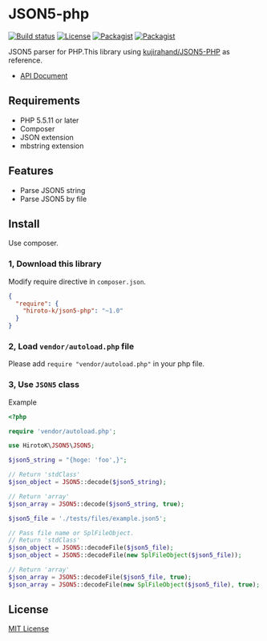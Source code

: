 # JSON5-php

[![Build status](https://img.shields.io/travis/Hiroto-K/JSON5-php/master.svg?style=flat-square)](https://travis-ci.org/Hiroto-K/JSON5-php)
[![License](https://img.shields.io/github/license/Hiroto-K/JSON5-php.svg?style=flat-square)](https://github.com/Hiroto-K/JSON5-php/blob/master/LICENSE)
[![Packagist](https://img.shields.io/packagist/v/Hiroto-K/JSON5-php.svg?maxAge=2592000&style=flat-square)]()
[![Packagist](https://img.shields.io/packagist/dt/Hiroto-K/JSON5-php.svg?maxAge=2592000&style=flat-square)]()

JSON5 parser for PHP.This library using [kujirahand/JSON5-PHP](https://github.com/kujirahand/JSON5-PHP) as reference.

- [API Document](https://hiroto-k.github.io/JSON5-php/)

## Requirements
- PHP 5.5.11 or later
- Composer
- JSON extension
- mbstring extension

## Features
- Parse JSON5 string
- Parse JSON5 by file

## Install
Use composer.

### 1, Download this library
Modify require directive in ``composer.json``.

```json
{
  "require": {
    "hiroto-k/json5-php": "~1.0"
  }
}
```

### 2, Load ``vendor/autoload.php`` file
Please add ``require "vendor/autoload.php"`` in your php file.

### 3, Use ``JSON5`` class
Example
```php
<?php

require 'vendor/autoload.php';

use HirotoK\JSON5\JSON5;

$json5_string = "{hoge: 'foo',}";

// Return 'stdClass'
$json_object = JSON5::decode($json5_string);

// Return 'array'
$json_array = JSON5::decode($json5_string, true);

$json5_file = './tests/files/example.json5';

// Pass file name or SplFileObject.
// Return 'stdClass'
$json_object = JSON5::decodeFile($json5_file);
$json_object = JSON5::decodeFile(new SplFileObject($json5_file));

// Return 'array'
$json_array = JSON5::decodeFile($json5_file, true);
$json_array = JSON5::decodeFile(new SplFileObject($json5_file), true);
```

## License
[MIT License](https://github.com/Hiroto-K/JSON5-php/blob/master/LICENSE "MIT License")

